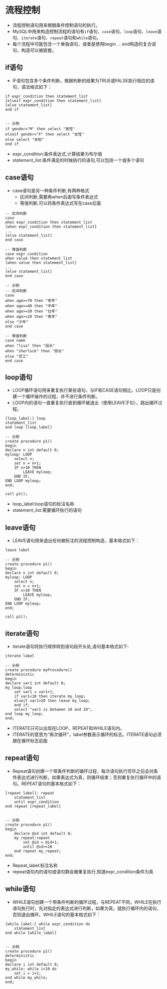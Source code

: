 # 流程控制

- 流程控制语句用来根据条件控制语句的执行。
- MySQL中用来构造控制流程的语句有`if`语句、`case`语句、`loop`语句、`leave`语句、`iterate`语句、`repeat`语句和`while`语句。
- 每个流程中可能包含一个单独语句，或者是使用begin ... end构造的复合语句，构造可以被嵌套。

## if语句

- IF语句包含多个条件判断，根据判断的结果为TRUE或FALSE执行相应的语句，语法格式如下：

```mysql
if expr_condition then statement_list
[elseif expr_condition then statement_list]
[else statement_list]
end if


-- 示例
if gender="M" then select "男性"
elseif gender="F" then select "女性"
else select "未知"
end if
```

- expr_condition:条件表达式,计算结果为布尔值
- statement_list:条件满足的时候执行的语句,可以包括一个或多个语句

## case语句

- case语句是另一种条件判断,有两种格式
  - 区间判断,需要再when后面写条件表达式
  - 等值判断,可以将条件表达式写在case后面

```mysql
-- 区间判断
case
when expr_condition then statement_list
[when expr_condition then statement_list]
...
[else statement_list]
end case

-- 等值判断
case expr_condition
when value then statement_list
[when value then statement_list]
...
[else statement_list]
end case

-- 示例
-- 区间判断
case
when age>=70 then "老年"
when age>=40 then "中年"
when age>=30 then "壮年"
when age>=20 then "青年"
else "少年"
end case

-- 等值判断
case name
when "lisa" then "组长"
when "sherlock" then "部长"
else "员工"
end case
```

## loop语句

- LOOP循环语句用来重复执行某些语句，与IF和CASE语句相比，LOOP只是创建一个循环操作的过程，并不进行条件判断。
- LOOP内的语句一直重复执行直到循环被退出（使用LEAVE子句），跳出循环过程。

```mysql
[loop_label:] loop
statement_list
end loop [loop_label]

-- 示例
create procedure p1()
begin 
declare n int default 0;
myloop: LOOP
	select n;
	set n = n+1;
	IF n>10 THEN
		LEAVE myloop; 
	END IF; 
END LOOP myloop;
end;

call p1();
```

- loop_label:loop语句的标注名称
- statement_list:需要循环执行的语句

## leave语句

- LEAVE语句用来退出任何被标注的流程控制构造，基本格式如下：

```mysql
leave label

-- 示例
create procedure p1()
begin 
declare n int default 0;
myloop: LOOP
	select n;
	set n = n+1;
	IF n>10 THEN
		LEAVE myloop; 
	END IF; 
END LOOP myloop;
end;

call p1();
```

## iterate语句

- iterate语句将执行顺序转到语句段开头处,语句基本格式如下:

```mysql
iterate label

-- 示例
create procedure myProcedure()
deterministic
begin
declare var1 int default 0;
my_loop:loop
	set var1 = var1+1;
	if var1<10 then iterate my_loop;
	elseif var1>20 then leave my_loop;
	end if;
	select "var1 is between 10 and 20";
end loop my_loop;
end;
```

- ITERATE只可以出现在LOOP、REPEAT和WHILE语句内。
- ITERATE的意思为“再次循环”，label参数表示循环的标志。ITERATE语句必须跟在循环标志前面

## repeat语句

- Repeat语句创建一个带条件判断的循环过程，每次语句执行完毕之后会对条件表达式进行判断，如果表达式为真，则循环结束；否则重复执行循环中的语句。REPEAT语句的基本格式如下：

```mysql
[repeat_label]: repeat
	statement_list
	until expr_condition
end repeat [repeat_label]


-- 示例
create procedure p1()
begin
	declare @id int default 0;
	my_repeat:repeat
		set @id = @id+1;
		until @id>=10
	end repeat my_repeat;
end;
```

- Repeat_label:标注名称
- repeat语句内的语句或语句群会被重复执行,知道expr_condition条件为真

## while语句

- WHILE语句创建一个带条件判断的循环过程，与REPEAT不同，WHILE在执行语句执行时，先对指定的表达式进行判断，如果为真，就执行循环内的语句，否则退出循环。WHILE语句的基本格式如下：

```mysql
[while_label:] while expr_condition do
	statement_list
end while [while_label]


-- 示例
create procedure p1()
deterministic
begin
declare i int default 0;
my_while: while i<10 do
	set i = i+1;
end while my_while;
end;
```


